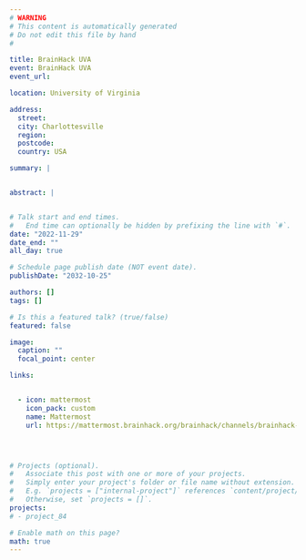 ```yaml
---
# WARNING
# This content is automatically generated
# Do not edit this file by hand
#

title: BrainHack UVA
event: BrainHack UVA
event_url:

location: University of Virginia

address:
  street:
  city: Charlottesville
  region:
  postcode:
  country: USA

summary: |


abstract: |


# Talk start and end times.
#   End time can optionally be hidden by prefixing the line with `#`.
date: "2022-11-29"
date_end: ""
all_day: true

# Schedule page publish date (NOT event date).
publishDate: "2032-10-25"

authors: []
tags: []

# Is this a featured talk? (true/false)
featured: false

image:
  caption: ""
  focal_point: center

links:


  - icon: mattermost
    icon_pack: custom
    name: Mattermost
    url: https://mattermost.brainhack.org/brainhack/channels/brainhack-uva




# Projects (optional).
#   Associate this post with one or more of your projects.
#   Simply enter your project's folder or file name without extension.
#   E.g. `projects = ["internal-project"]` references `content/project/deep-learning/index.md`.
#   Otherwise, set `projects = []`.
projects:
# - project_84

# Enable math on this page?
math: true
---
```

